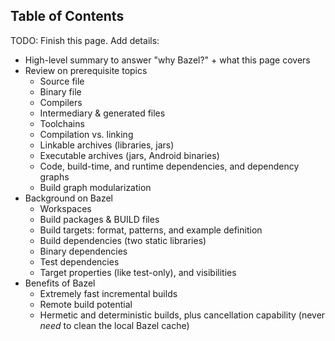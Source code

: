 ## Table of Contents

TODO: Finish this page. Add details:

- High-level summary to answer "why Bazel?" + what this page covers
- Review on prerequisite topics
  - Source file
  - Binary file
  - Compilers
  - Intermediary & generated files
  - Toolchains
  - Compilation vs. linking
  - Linkable archives (libraries, jars)
  - Executable archives (jars, Android binaries)
  - Code, build-time, and runtime dependencies, and dependency graphs
  - Build graph modularization
- Background on Bazel
  - Workspaces
  - Build packages & BUILD files
  - Build targets: format, patterns, and example definition
  - Build dependencies (two static libraries)
  - Binary dependencies
  - Test dependencies
  - Target properties (like test-only), and visibilities
- Benefits of Bazel
  - Extremely fast incremental builds
  - Remote build potential
  - Hermetic and deterministic builds, plus cancellation capability (never *need* to clean the local Bazel cache)
